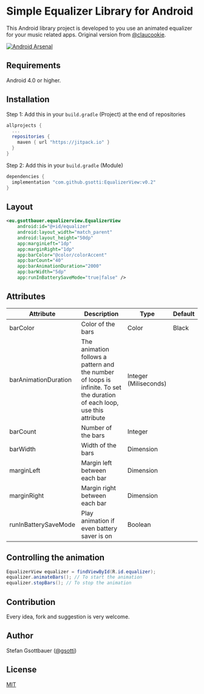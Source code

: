 
  
Simple Equalizer Library for Android
==================================  
  
This Android library project is developed to you use an animated equalizer for your music related apps. Original version from [@claucookie](https://github.com/claucookie/mini-equalizer-library-android).  
  
[![Android Arsenal](https://img.shields.io/badge/Android%20Arsenal-Simple%20Equalizer%20Library-brightgreen.svg?style=flat)](https://android-arsenal.com/details/1/3715)  
  
Requirements  
--------  
Android 4.0 or higher.  
  
Installation  
--------  
Step 1: Add this in your `build.gradle` (Project) at the end of repositories
```groovy  
allprojects {  
  ...
  repositories {
    maven { url "https://jitpack.io" }
  }
}  
```  
Step 2: Add this in your `build.gradle` (Module)  
```groovy  
dependencies {  
  implementation "com.github.gsotti:EqualizerView:v0.2"
}  
 ```  
Layout  
--------  
````xml  
<eu.gsottbauer.equalizerview.EqualizerView
    android:id="@+id/equalizer"  
    android:layout_width="match_parent"  
    android:layout_height="50dp"  
    app:marginLeft="1dp"    
    app:marginRight="1dp"  
    app:barColor="@color/colorAccent"  
    app:barCount="40"  
    app:barAnimationDuration="2000"  
    app:barWidth="5dp"  
    app:runInBatterySaveMode="true|false" />  
````  
  
Attributes  
--------  
|Attribute|Description|Type|Default|  
|--|--|--|--|  
|barColor|Color of the bars|Color|Black|  
|barAnimationDuration|The animation follows a pattern and the number of loops is infinite. To set the duration of each loop, use this attribute|Integer (Miliseconds)|  
|barCount|Number of the bars|Integer|  
|barWidth|Width of the bars|Dimension|  
|marginLeft|Margin left between each bar|Dimension|  
|marginRight|Margin right between each bar|Dimension|  
|runInBatterySaveMode|Play animation if even battery saver is on|Boolean|  
  
  
  
Controlling the animation  
--------  
  
````java  
EqualizerView equalizer = findViewById(R.id.equalizer);  
equalizer.animateBars(); // To start the animation  
equalizer.stopBars(); // To stop the animation  
````  
  
Contribution  
--------  
Every idea, fork and suggestion is very welcome.  
  
Author  
--------  
Stefan Gsottbauer ([@gsotti](https://github.com/gsotti))
  
License  
--------  
[MIT](https://opensource.org/licenses/MIT)
